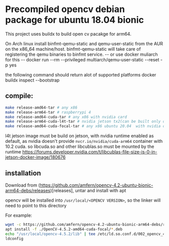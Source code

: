 # Precompiled opencv debian package for ubuntu 18.04 bionic

This project uses buildx to build open cv pacakge for arm64.

On Arch linux install binfmt-qemu-static and qemu-user-static from the AUR on the x86_64 machine/host. binfmt-qemu-static will take care of registering the qemu binaries to binfmt service.
-- or use docker muliarch for this --
docker run --rm --privileged multiarch/qemu-user-static --reset -p yes

the following command should return alot of supported platforms
docker buildx inspect --bootstrap

## compile:
```bash
make release-amd64-tar # any x86
make release-arm64-tar # raspberrypi 4
make release-amd64-cuda-tar # any x86 with nvidia card
make release-arm64-cuda-l4t-tar # nvidia jetson tx2(can be built only on nvidia jetson)
make release-amd64-cuda-focal-tar # any x86 ubuntu 20.04  with nvidia card 
```
l4t jetson image must be build on jetson, with nvidia runtime enabled as default, as nvidia doesn't provide `nvcr.io/nvidia/cuda-arm64` container with 10.2 cuda.
so libcuda.so and other libcublas.so must be mounted by the runtime
https://forums.developer.nvidia.com/t/libcublas-file-size-is-0-in-jetson-docker-image/180676

## installation
Download from (https://github.com/amfern/opencv-4.2-ubuntu-bionic-arm64-debs/releases)[releases], untar and install with apt

opencv will be installed into `/usr/local/<OPENCV VERSION>`, so the linker will need to point to this directory

For example:
```bash
wget -c https://github.com/amfern/opencv-4.2-ubuntu-bionic-arm64-debs/releases/download/0.0.7/OpenCV-4.5.2-amd64-cuda-focal.tar.xz -O - | tar -x
apt install -f ./OpenCV-4.5.2-amd64-cuda-focal/*.deb
echo "/usr/local/opencv-4.5.2/lib" | tee /etc/ld.so.conf.d/002_opencv_4.5.2.conf > /dev/null
ldconfig
```
